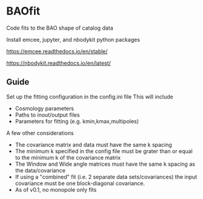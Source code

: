 # BAOfit
Code fits to the BAO shape of catalog data

Install emcee, jupyter, and nbodykit python packages

https://emcee.readthedocs.io/en/stable/

https://nbodykit.readthedocs.io/en/latest/

## Guide
Set up the fitting configuration in the config.ini file
This will include 
* Cosmology parameters
* Paths to inout/output files
* Parameters for fitting (e.g. kmin,kmax,multipoles)

A few other considerations
* The covariance matrix and data must have the same k spacing
* The minimum k specified in the config file must be grater than or equal to the minimum k of the covariance matrix
* The Window and Wide angle matrices must have the same k spacing as the data/covariance
* If using a "combined" fit (i.e. 2 separate data sets/covariances) the input covariance must be one block-diagonal covariance.
* As of v0.1, no monopole only fits

